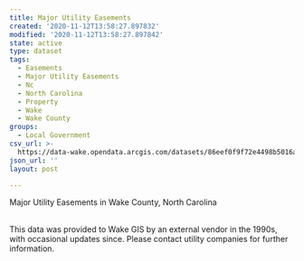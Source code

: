 ```yaml
---
title: Major Utility Easements
created: '2020-11-12T13:58:27.897832'
modified: '2020-11-12T13:58:27.897842'
state: active
type: dataset
tags:
  - Easements
  - Major Utility Easements
  - Nc
  - North Carolina
  - Property
  - Wake
  - Wake County
groups:
  - Local Government
csv_url: >-
  https://data-wake.opendata.arcgis.com/datasets/86eef0f9f72e4498b5016a5f7cfc6591_1.csv?outSR=%7B%22latestWkid%22%3A2264%2C%22wkid%22%3A102719%7D
json_url: ''
layout: post

---
```

Major Utility Easements in Wake County, North Carolina<div><br /></div><div>This data was provided to Wake GIS by an external vendor in the 1990s, with occasional updates since. Please contact utility companies for further information.</div>
